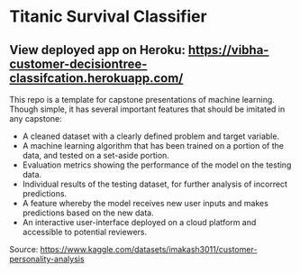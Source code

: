 # Titanic Survival Classifier

## View deployed app on Heroku: https://vibha-customer-decisiontree-classifcation.herokuapp.com/

This repo is a template for capstone presentations of machine learning. Though simple, it has several important features that should be imitated in any capstone:

* A cleaned dataset with a clearly defined problem and target variable.
* A machine learning algorithm that has been trained on a portion of the data, and tested on a set-aside portion.
* Evaluation metrics showing the performance of the model on the testing data.
* Individual results of the testing dataset, for further analysis of incorrect predictions.
* A feature whereby the model receives new user inputs and makes predictions based on the new data.
* An interactive user-interface deployed on a cloud platform and accessible to potential reviewers.

Source: https://www.kaggle.com/datasets/imakash3011/customer-personality-analysis
